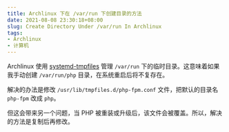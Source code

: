 ```yaml
---
title: Archlinux 下在 /var/run 下创建目录的方法
date: 2021-08-08 23:30:18+08:00
slug: Create Directory Under /var/run In Archlinux
tags:
- Archlinux
- 计算机
---
```


Archlinux 使用 [systemd-tmpfiles](https://wiki.archlinux.org/title/systemd#systemd-tmpfiles_-_temporary_files) 管理 `/var/run` 下的临时目录。这意味着如果我手动创建 `/var/run/php` 目录，在系统重启后将不复存在。

解决的办法是修改 `/usr/lib/tmpfiles.d/php-fpm.conf` 文件，把默认的目录名 `php-fpm` 改成 `php`。

但这会带来另一个问题，当 PHP 被重装或升级后，该文件会被覆盖。所以，解决的方法是复制后再修改。
